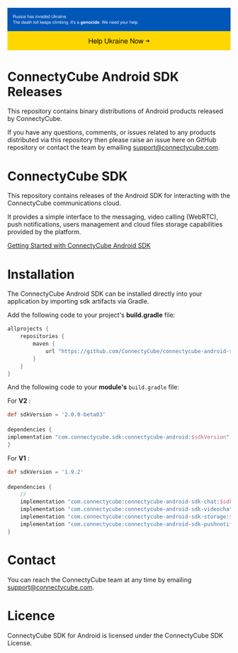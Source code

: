 [![Stand With Ukraine](https://raw.githubusercontent.com/vshymanskyy/StandWithUkraine/main/banner2-direct.svg)](https://stand-with-ukraine.pp.ua)

# ConnectyCube Android SDK Releases

This repository contains binary distributions of Android products released by ConnectyCube.

If you have any questions, comments, or issues related to any products distributed via this repository then please raise an issue here on GitHub repository or contact the team by emailing [support@connectycube.com](mailto:support@connectycube.com).

# ConnectyCube SDK

This repository contains releases of the Android SDK for interacting with the ConnectyCube communications cloud.

It provides a simple interface to the messaging, video calling (WebRTC), push notifications, users management and cloud files storage capabilities provided by the platform. 

[Getting Started with ConnectyCube Android SDK](https://developers.connectycube.com/android/)

# Installation

The ConnectyCube Android SDK can be installed directly into your application by importing sdk artifacts via Gradle.

Add the following code to your project's **build.gradle** file:

```groovy
allprojects {
    repositories {
        maven {
            url "https://github.com/ConnectyCube/connectycube-android-sdk-releases/raw/master/"
        }
    }
}

```

And the following code to your **module's** `build.gradle` file:

For **V2** :

```groovy
def sdkVersion = '2.0.0-beta03'

dependencies {
implementation "com.connectycube.sdk:connectycube-android:$sdkVersion"
}

```

For **V1** :

```groovy
def sdkVersion = '1.9.2'

dependencies {
    //
    implementation "com.connectycube:connectycube-android-sdk-chat:$sdkVersion" // all transitive modules will be included automatically
    implementation "com.connectycube:connectycube-android-sdk-videochat:$sdkVersion"
    implementation "com.connectycube:connectycube-android-sdk-storage:$sdkVersion"
    implementation "com.connectycube:connectycube-android-sdk-pushnotifications:$sdkVersion"
}
```

# Contact

You can reach the ConnectyCube team at any time by emailing [support@connectycube.com](mailto:support@connectycube.com).

# Licence 

ConnectyCube SDK for Android is licensed under the ConnectyCube SDK License.
